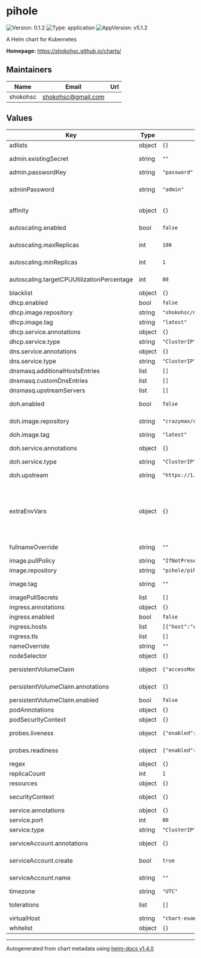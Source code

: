 # pihole

![Version: 0.1.2](https://img.shields.io/badge/Version-0.1.2-informational?style=flat-square) ![Type: application](https://img.shields.io/badge/Type-application-informational?style=flat-square) ![AppVersion: v5.1.2](https://img.shields.io/badge/AppVersion-v5.1.2-informational?style=flat-square)

A Helm chart for Kubernetes

**Homepage:** <https://shokohsc.github.io/charts/>

## Maintainers

| Name | Email | Url |
| ---- | ------ | --- |
| shokohsc | shokohsc@gmail.com |  |

## Values

| Key | Type | Default | Description |
|-----|------|---------|-------------|
| adlists | object | `{}` | blocklists |
| admin.existingSecret | string | `""` | Use an existing secret for the admin password. |
| admin.passwordKey | string | `"password"` | secret key |
| adminPassword | string | `"admin"` | Administrator password when not using an existing secret (see below) |
| affinity | object | `{}` | node/pod affinities (requires Kubernetes >=1.6) |
| autoscaling.enabled | bool | `false` | HorizontalPodAutoscaler toggle |
| autoscaling.maxReplicas | int | `100` | HorizontalPodAutoscaler maximum replicas |
| autoscaling.minReplicas | int | `1` | HorizontalPodAutoscaler minimum replicas |
| autoscaling.targetCPUUtilizationPercentage | int | `80` | HorizontalPodAutoscaler targetCPUUtilizationPercentage |
| blacklist | object | `{}` | blacklists |
| dhcp.enabled | bool | `false` | DHCP functionality toggle |
| dhcp.image.repository | string | `"shokohsc/dhcp-relay"` | DHCP image repository |
| dhcp.image.tag | string | `"latest"` | DHCP image tag |
| dhcp.service.annotations | object | `{}` | DHCP service annotations |
| dhcp.service.type | string | `"ClusterIP"` | DHCP service type |
| dns.service.annotations | object | `{}` | DNS service annotations |
| dns.service.type | string | `"ClusterIP"` | DNS service type |
| dnsmasq.additionalHostsEntries | list | `[]` | additional host entries |
| dnsmasq.customDnsEntries | list | `[]` | custom dns entries |
| dnsmasq.upstreamServers | list | `[]` | upstream dns servers |
| doh.enabled | bool | `false` | DNS over https functionality toggle |
| doh.image.repository | string | `"crazymax/cloudflared"` | DNS over https image repository |
| doh.image.tag | string | `"latest"` | DNS over https image tag |
| doh.service.annotations | object | `{}` | DNS over https service annotations |
| doh.service.type | string | `"ClusterIP"` | DNS over https service type |
| doh.upstream | string | `"https://1.1.1.1/dns-query"` | DNS over https upstream server |
| extraEnvVars | object | `{}` | extraEnvironmentVars is a list of extra enviroment variables to set for pihole to use https://github.com/pi-hole/docker-pi-hole/tree/v5.1.2#environment-variables |
| fullnameOverride | string | `""` | release full release name override option |
| image.pullPolicy | string | `"IfNotPresent"` | container image pull policy |
| image.repository | string | `"pihole/pihole"` | container image repository |
| image.tag | string | `""` | container image tag or Chart appVersion if undefined |
| imagePullSecrets | list | `[]` | registry secret |
| ingress.annotations | object | `{}` | Ingress annotations |
| ingress.enabled | bool | `false` | Ingress toggle |
| ingress.hosts | list | `[{"host":"chart-example.local","paths":[]}]` | Ingress hosts entries |
| ingress.tls | list | `[]` | Ingress tls entries |
| nameOverride | string | `""` | release name override option |
| nodeSelector | object | `{}` | node labels for pod assignment |
| persistentVolumeClaim | object | `{"accessModes":["ReadWriteOnce"],"annotations":{},"enabled":false,"size":"500Mi"}` | Enable persistence using Persistent Volume Claims |
| persistentVolumeClaim.annotations | object | `{}` | PersistentVolumeClaim annotations |
| persistentVolumeClaim.enabled | bool | `false` | set to true to use pvc |
| podAnnotations | object | `{}` | Pod annotations |
| podSecurityContext | object | `{}` | Pod security group context |
| probes.liveness | object | `{"enabled":true,"failureThreshold":10,"initialDelaySeconds":60,"timeoutSeconds":5}` | Configure the healthcheck for the ingress controller |
| probes.readiness | object | `{"enabled":true,"failureThreshold":3,"initialDelaySeconds":60,"timeoutSeconds":5}` | Configure the healthcheck for the ingress controller |
| regex | object | `{}` | regexes |
| replicaCount | int | `1` | pods replica count |
| resources | object | `{}` | pod resource requests & limits |
| securityContext | object | `{}` | Deployment security group context |
| service.annotations | object | `{}` | Service annotations |
| service.port | int | `80` | Pihole web port |
| service.type | string | `"ClusterIP"` | Service type |
| serviceAccount.annotations | object | `{}` | Annotations to add to the service account |
| serviceAccount.create | bool | `true` | Specifies whether a service account should be created |
| serviceAccount.name | string | `""` | The name of the service account to use |
| timezone | string | `"UTC"` | timezone i.e Europe/Paris |
| tolerations | list | `[]` | node taints to tolerate (requires Kubernetes >=1.6) |
| virtualHost | string | `"chart-example.local"` | Pihole virtual host |
| whitelist | object | `{}` | whitelists |

----------------------------------------------
Autogenerated from chart metadata using [helm-docs v1.4.0](https://github.com/norwoodj/helm-docs/releases/v1.4.0)
